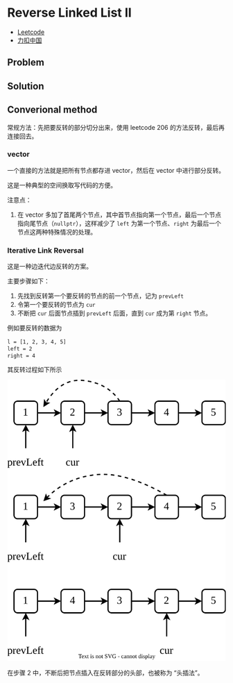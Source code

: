 # Reverse Linked List II

- [Leetcode](https://leetcode.com/problems/reverse-linked-list-ii)
- [力扣中国](https://leetcode.cn/problems/reverse-linked-list-ii)

## Problem

[](desc.md ':include')

## Solution

[](solution.h ':include :type=code cpp')

## Converional method

常规方法：先把要反转的部分切分出来，使用 leetcode 206 的方法反转，最后再连接回去。

[](convention.cpp ':include :type=code cpp')

### vector

一个直接的方法就是把所有节点都存进 vector，然后在 vector 中进行部分反转。

这是一种典型的空间换取写代码的方便。

[](vector.cpp ':include :type=code cpp')

注意点：

1. 在 vector 多加了首尾两个节点，其中首节点指向第一个节点，最后一个节点指向尾节点（`nullptr`），这样减少了 `left` 为第一个节点、`right` 为最后一个节点这两种特殊情况的处理。

### Iterative Link Reversal

这是一种边迭代边反转的方案。

主要步骤如下：

1. 先找到反转第一个要反转的节点的前一个节点，记为 `prevLeft`
2. 令第一个要反转的节点为 `cur`
3. 不断把 `cur` 后面节点插到 `prevLeft` 后面，直到 `cur` 成为第 `right` 节点。

例如要反转的数据为

```
l = [1, 2, 3, 4, 5]
left = 2
right = 4
```

其反转过程如下所示

![](iterative-link-reversal.drawio.svg '反转示意图')

在步骤 2 中，不断后把节点插入在反转部分的头部，也被称为 “头插法”。

[](iterative-link-reversal.cpp ':include :type=code cpp')
